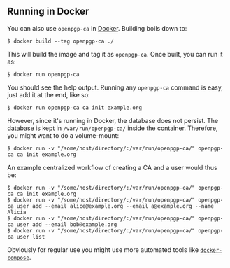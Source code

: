## Running in Docker

You can also use `openpgp-ca` in [Docker](https://www.docker.com/). Building boils down to:

```
$ docker build --tag openpgp-ca ./
```

This will build the image and tag it as `openpgp-ca`. Once built, you can run it as:

```
$ docker run openpgp-ca
```

You should see the help output. Running any `openpgp-ca` command is easy, just add it at the end, like so:

```
$ docker run openpgp-ca ca init example.org
```

However, since it's running in Docker, the database does not persist. The database is kept in `/var/run/openpgp-ca/` inside the container. Therefore, you might want to do a volume-mount:

```
$ docker run -v "/some/host/directory/:/var/run/openpgp-ca/" openpgp-ca ca init example.org
```

An example centralized workflow of creating a CA and a user would thus be:

```
$ docker run -v "/some/host/directory/:/var/run/openpgp-ca/" openpgp-ca ca init example.org
$ docker run -v "/some/host/directory/:/var/run/openpgp-ca/" openpgp-ca user add --email alice@example.org --email a@example.org --name Alicia
$ docker run -v "/some/host/directory/:/var/run/openpgp-ca/" openpgp-ca user add --email bob@example.org
$ docker run -v "/some/host/directory/:/var/run/openpgp-ca/" openpgp-ca user list
```

Obviously for regular use you might use more automated tools like [`docker-compose`](https://docs.docker.com/compose/).
